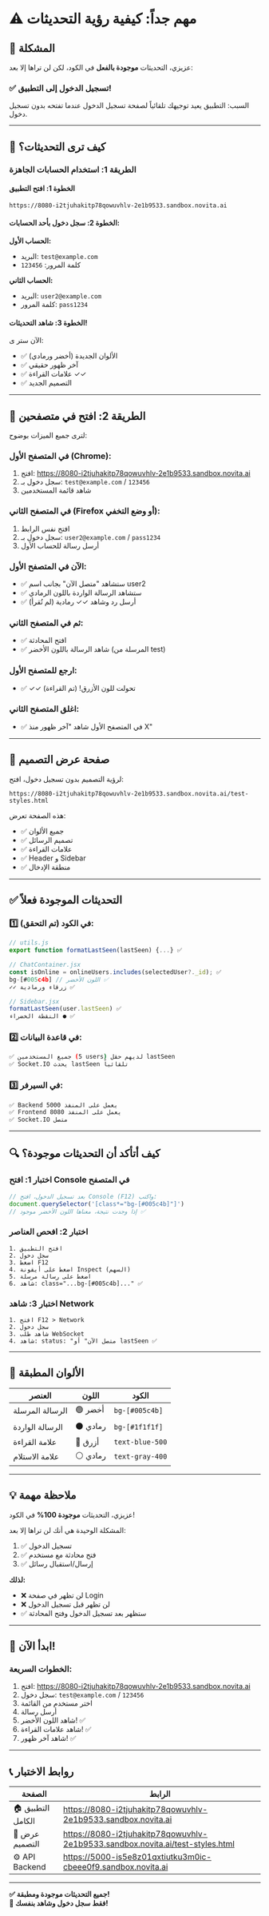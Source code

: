 # ⚠️ مهم جداً: كيفية رؤية التحديثات

## 🎯 المشكلة

عزيزي، التحديثات **موجودة بالفعل** في الكود، لكن لن تراها إلا بعد:

### ✅ تسجيل الدخول إلى التطبيق!

السبب: التطبيق يعيد توجيهك تلقائياً لصفحة تسجيل الدخول عندما تفتحه بدون تسجيل دخول.

---

## 🔑 كيف ترى التحديثات؟

### الطريقة 1: استخدام الحسابات الجاهزة

#### الخطوة 1: افتح التطبيق
```
https://8080-i2tjuhakitp78qowuvhlv-2e1b9533.sandbox.novita.ai
```

#### الخطوة 2: سجل دخول بأحد الحسابات:

**الحساب الأول:**
- البريد: `test@example.com`
- كلمة المرور: `123456`

**الحساب الثاني:**
- البريد: `user2@example.com`
- كلمة المرور: `pass1234`

#### الخطوة 3: شاهد التحديثات!
الآن ستر ى:
- ✅ الألوان الجديدة (أخضر ورمادي)
- ✅ آخر ظهور حقيقي
- ✅ علامات القراءة ✓✓
- ✅ التصميم الجديد

---

## 🧪 الطريقة 2: افتح في متصفحين

لترى جميع الميزات بوضوح:

### في المتصفح الأول (Chrome):
1. افتح: https://8080-i2tjuhakitp78qowuvhlv-2e1b9533.sandbox.novita.ai
2. سجل دخول بـ: `test@example.com` / `123456`
3. شاهد قائمة المستخدمين

### في المتصفح الثاني (Firefox أو وضع التخفي):
1. افتح نفس الرابط
2. سجل دخول بـ: `user2@example.com` / `pass1234`
3. أرسل رسالة للحساب الأول

### الآن في المتصفح الأول:
- ✅ ستشاهد "متصل الآن" بجانب اسم user2
- ✅ ستشاهد الرسالة الواردة باللون الرمادي
- ✅ أرسل رد وشاهد ✓✓ رمادية (لم تُقرأ)

### ثم في المتصفح الثاني:
- ✅ افتح المحادثة
- ✅ شاهد الرسالة باللون الأخضر (المرسلة من test)

### ارجع للمتصفح الأول:
- ✅ ✓✓ تحولت للون الأزرق! (تم القراءة)

### اغلق المتصفح الثاني:
- ✅ في المتصفح الأول شاهد "آخر ظهور منذ X"

---

## 📱 صفحة عرض التصميم

لرؤية التصميم بدون تسجيل دخول، افتح:
```
https://8080-i2tjuhakitp78qowuvhlv-2e1b9533.sandbox.novita.ai/test-styles.html
```

هذه الصفحة تعرض:
- ✅ جميع الألوان
- ✅ تصميم الرسائل
- ✅ علامات القراءة
- ✅ Header و Sidebar
- ✅ منطقة الإدخال

---

## ✅ التحديثات الموجودة فعلاً

### 1️⃣ في الكود (تم التحقق):
```javascript
// utils.js
export function formatLastSeen(lastSeen) {...} ✅

// ChatContainer.jsx
const isOnline = onlineUsers.includes(selectedUser?._id); ✅
bg-[#005c4b] // اللون الأخضر ✅
✓✓ زرقاء ورمادية ✅

// Sidebar.jsx
formatLastSeen(user.lastSeen) ✅
النقطة الخضراء ● ✅
```

### 2️⃣ في قاعدة البيانات:
```bash
✅ جميع المستخدمين (5 users) لديهم حقل lastSeen
✅ Socket.IO يحدث lastSeen تلقائياً
```

### 3️⃣ في السيرفر:
```bash
✅ Backend يعمل على المنفذ 5000
✅ Frontend يعمل على المنفذ 8080
✅ Socket.IO متصل
```

---

## 🔍 كيف أتأكد أن التحديثات موجودة؟

### اختبار 1: افتح Console في المتصفح
```javascript
// بعد تسجيل الدخول، افتح Console (F12) واكتب:
document.querySelector('[class*="bg-[#005c4b]"]')
// إذا وجدت نتيجة، معناها اللون الأخضر موجود ✅
```

### اختبار 2: افحص العناصر
```
1. افتح التطبيق
2. سجل دخول
3. اضغط F12
4. اضغط على أيقونة Inspect (السهم)
5. اضغط على رسالة مرسلة
6. شاهد: class="...bg-[#005c4b]..." ✅
```

### اختبار 3: شاهد Network
```
1. افتح F12 > Network
2. سجل دخول
3. شاهد طلب WebSocket
4. شاهد: status: "متصل الآن" أو lastSeen ✅
```

---

## 🎨 الألوان المطبقة

| العنصر | اللون | الكود |
|--------|-------|-------|
| الرسالة المرسلة | 🟢 أخضر | `bg-[#005c4b]` |
| الرسالة الواردة | ⚫ رمادي | `bg-[#1f1f1f]` |
| علامة القراءة | 🔵 أزرق | `text-blue-500` |
| علامة الاستلام | ⚪ رمادي | `text-gray-400` |

---

## 💡 ملاحظة مهمة

عزيزي، التحديثات **موجودة 100%** في الكود!

المشكلة الوحيدة هي أنك لن تراها إلا بعد:
1. ✅ تسجيل الدخول
2. ✅ فتح محادثة مع مستخدم
3. ✅ إرسال/استقبال رسائل

**لذلك:**
- ❌ لن تظهر في صفحة Login
- ❌ لن تظهر قبل تسجيل الدخول
- ✅ ستظهر بعد تسجيل الدخول وفتح المحادثة

---

## 🚀 ابدأ الآن!

### الخطوات السريعة:
1. افتح: https://8080-i2tjuhakitp78qowuvhlv-2e1b9533.sandbox.novita.ai
2. سجل دخول: `test@example.com` / `123456`
3. اختر مستخدم من القائمة
4. أرسل رسالة
5. شاهد اللون الأخضر! ✅
6. شاهد علامات القراءة! ✅
7. شاهد آخر ظهور! ✅

---

## 📞 روابط الاختبار

| الصفحة | الرابط |
|--------|--------|
| 🏠 التطبيق الكامل | https://8080-i2tjuhakitp78qowuvhlv-2e1b9533.sandbox.novita.ai |
| 🎨 عرض التصميم | https://8080-i2tjuhakitp78qowuvhlv-2e1b9533.sandbox.novita.ai/test-styles.html |
| ⚙️ API Backend | https://5000-is5e8z01qxtiutku3m0ic-cbeee0f9.sandbox.novita.ai |

---

**✅ جميع التحديثات موجودة ومطبقة!**  
**🎉 فقط سجل دخول وشاهد بنفسك!**

